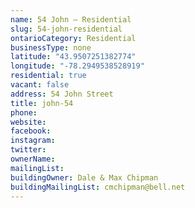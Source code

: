 ```yaml
---
name: 54 John – Residential 
slug: 54-john-residential
ontarioCategory: Residential
businessType: none
latitude: "43.9507251382774"
longitude: "-78.2949538528919"
residential: true
vacant: false
address: 54 John Street
title: john-54
phone: 
website: 
facebook: 
instagram: 
twitter: 
ownerName:  
mailingList: 
buildingOwner: Dale & Max Chipman
buildingMailingList: cmchipman@bell.net
---
```


